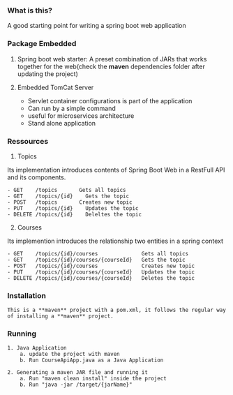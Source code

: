 ### What is this?

A good starting point for writing a spring boot web application

### Package Embedded

1. Spring boot web starter: A preset combination of JARs that works together 
			for the web(check the **maven** dependencies folder after updating the project)

2. Embedded TomCat Server
	- Servlet container configurations is part of the application
	- Can run by a simple command
	- useful for microservices architecture
	- Stand alone application

### Ressources

1. Topics

Its implementation introduces contents of Spring Boot Web in a RestFull API and its components. 

	- GET    /topics       Gets all topics
	- GET    /topics/{id}    Gets the topic
	- POST   /topics       Creates new topic
	- PUT    /topics/{id} 	 Updates the topic
	- DELETE /topics/{id}    Deleltes the topic

2. Courses

Its implemention introduces the relationship two entities in a spring context

	- GET    /topics/{id}/courses              Gets all topics
	- GET    /topics/{id}/courses/{courseId}   Gets the topic
	- POST   /topics/{id}/courses              Creates new topic
	- PUT    /topics/{id}/courses/{courseId}   Updates the topic
	- DELETE /topics/{id}/courses/{courseId}   Deletes the topic
	
### Installation
	
	This is a **maven** project with a pom.xml, it follows the regular way of installing a **maven** project.
	
### Running
 
	
	1. Java Application
		a. update the project with maven
		b. Run CourseApiApp.java as a Java Application
		
	2. Generating a maven JAR file and running it
		a. Run "maven clean install" inside the project
		b. Run "java -jar /target/{jarName}"

		
	

	
